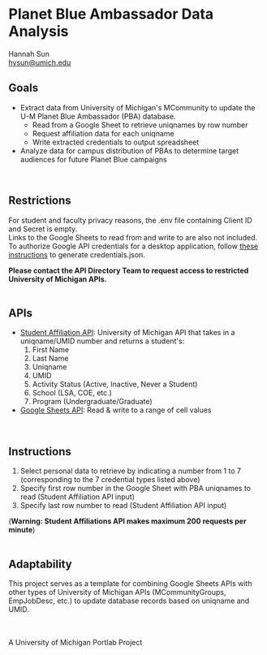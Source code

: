 # Planet Blue Ambassador Data Analysis 
Hannah Sun   
hysun@umich.edu  
  
## Goals
* Extract data from University of Michigan's MCommunity to update the U-M Planet Blue Ambassador (PBA) database.   
    * Read from a Google Sheet to retrieve uniqnames by row number
    * Request affiliation data for each uniqname
    * Write extracted credentials to output spreadsheet
* Analyze data for campus distribution of PBAs to determine target audiences for future Planet Blue campaigns    
<br />
     
## Restrictions  
For student and faculty privacy reasons, the .env file containing Client ID and Secret is empty.   
Links to the Google Sheets to read from and write to are also not included.   
To authorize Google API credentials for a desktop application, follow [these instructions](https://developers.google.com/sheets/api/quickstart/python) to generate credentials.json.

__Please contact the API Directory Team to request access to restricted University of Michigan APIs.__   
<br />
   
## APIs 
* [Student Affiliation API](https://dir.api.it.umich.edu/docs/studentrecords/1/overview): University of Michigan API that takes in a uniqname/UMID number and returns
    a student's:
    1. First Name
    2. Last Name 
    3. Uniqname
    4. UMID
    5. Activity Status (Active, Inactive, Never a Student)
    6. School (LSA, COE, etc.)
    7. Program (Undergraduate/Graduate)  
* [Google Sheets API](https://developers.google.com/sheets/api/guides/values#python): Read & write to a range of cell values     
<br />

## Instructions
1. Select personal data to retrieve by indicating a number from 1 to 7 (corresponding to the 7 credential types listed above)   
2. Specify first row number in the Google Sheet with PBA uniqnames to read (Student Affiliation API input)  
3. Specify last row number to read (Student Affiliation API input)  
    
(**Warning: Student Affiliations API makes maximum 200 requests per minute**) 
<br />
<br />

## Adaptability
This project serves as a template for combining Google Sheets APIs with other types of University of Michigan APIs (MCommunityGroups, EmpJobDesc, etc.) to update database records based on uniqname and UMID.
      
<br />
<br />
A University of Michigan Portlab Project  
